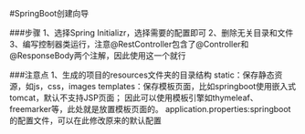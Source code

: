 #SpringBoot创建向导

###步骤
1、选择Spring Initializr，选择需要的配置即可
2、删除无关目录和文件
3、编写控制器类运行，注意@RestController包含了@Controller和@ResponseBody两个注解，因此使用这一个就行

###注意点
1、生成的项目的resources文件夹的目录结构
    static：保存静态资源，如js，css，images
    templates：保存模板页面，比如springboot使用嵌入式tomcat，默认不支持JSP页面；
        因此可以使用模板引擎如thymeleaf、freemarker等，此处就是放置模板页面的。
    application.properties:springboot的配置文件，可以在此修改原来的默认配置
